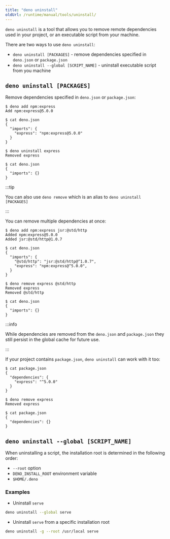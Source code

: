 ```yaml
---
title: "deno uninstall"
oldUrl: /runtime/manual/tools/uninstall/
---
```


`deno uninstall` is a tool that allows you to remove remote dependencies used in
your project, or an executable script from your machine.

There are two ways to use `deno uninstall`:

- `deno uninstall [PACKAGES]` - remove dependencies specified in `deno.json` or
  `package.json`
- `deno uninstall --global [SCRIPT_NAME]` - uninstall executable script from you
  machine

## `deno uninstall [PACKAGES]`

Remove dependencies specified in `deno.json` or `package.json`:

```shell
$ deno add npm:express
Add npm:express@5.0.0

$ cat deno.json
{
  "imports": {
    "express": "npm:express@5.0.0"
  }
}
```

```shell
$ deno uninstall express
Removed express

$ cat deno.json
{
  "imports": {}
}
```

:::tip

You can also use `deno remove` which is an alias to `deno uninstall [PACKAGES]`

:::

You can remove multiple dependencies at once:

```shell
$ deno add npm:express jsr:@std/http
Added npm:express@5.0.0
Added jsr:@std/http@1.0.7

$ cat deno.json
{
  "imports": {
    "@std/http": "jsr:@std/http@^1.0.7",
    "express": "npm:express@^5.0.0",
  }
}
```

```shell
$ deno remove express @std/http
Removed express
Removed @std/http

$ cat deno.json
{
  "imports": {}
}
```

:::info

While dependencies are removed from the `deno.json` and `package.json` they
still persist in the global cache for future use.

:::

If your project contains `package.json`, `deno uninstall` can work with it too:

```shell
$ cat package.json
{
  "dependencies": {
    "express": "^5.0.0"
  }
}

$ deno remove express
Removed express

$ cat package.json
{
  "dependencies": {}
}
```

## `deno uninstall --global [SCRIPT_NAME]`

When uninstalling a script, the installation root is determined in the following
order:

- `--root` option
- `DENO_INSTALL_ROOT` environment variable
- `$HOME/.deno`

### Examples

- Uninstall `serve`

```bash
deno uninstall --global serve
```

- Uninstall `serve` from a specific installation root

```bash
deno uninstall -g --root /usr/local serve
```
